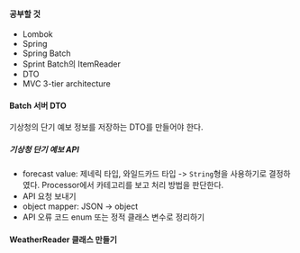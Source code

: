 #### 공부할 것

- Lombok
- Spring
- Spring Batch
- Sprint Batch의 ItemReader
- DTO
- MVC 3-tier architecture

#### Batch 서버 DTO

기상청의 단기 예보 정보를 저장하는 DTO를 만들어야 한다.

##### 기상청 단기 예보 API

- forecast value: 제네릭 타입, 와일드카드 타입 -> `String`형을 사용하기로 결정하였다. Processor에서 카테고리를 보고 처리 방법을 판단한다.
- API 요청 보내기
- object mapper: JSON -> object
- API 오류 코드 enum 또는 정적 클래스 변수로 정리하기

#### WeatherReader 클래스 만들기